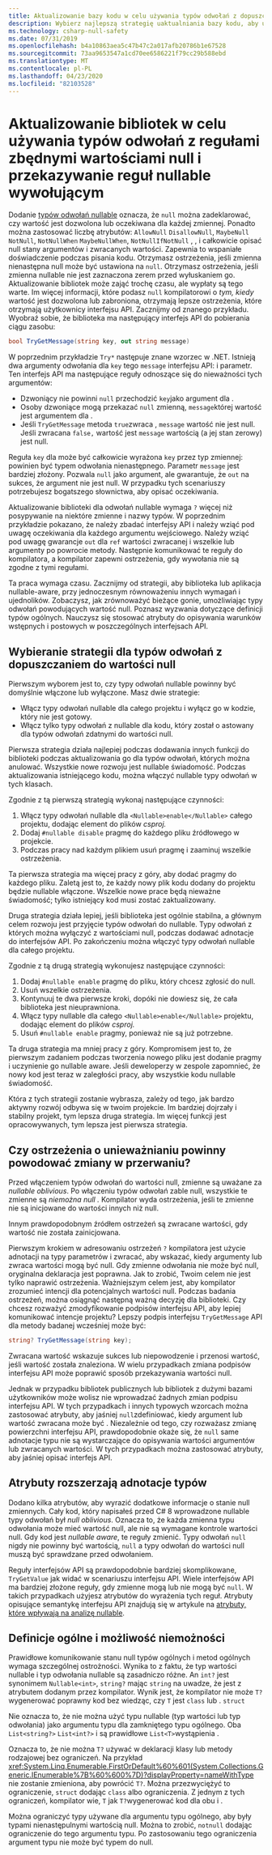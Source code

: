 ```yaml
---
title: Aktualizowanie bazy kodu w celu używania typów odwołań z dopuszczalną wartością null
description: Wybierz najlepszą strategię uaktualniania bazy kodu, aby użyć typów odwołań z dopuszczalną wartością null.
ms.technology: csharp-null-safety
ms.date: 07/31/2019
ms.openlocfilehash: b4a10863aea5c47b47c2a017afb20786b1e67528
ms.sourcegitcommit: 73aa9653547a1cd70ee6586221f79cc29b588ebd
ms.translationtype: MT
ms.contentlocale: pl-PL
ms.lasthandoff: 04/23/2020
ms.locfileid: "82103528"
---
```

# <a name="update-libraries-to-use-nullable-reference-types-and-communicate-nullable-rules-to-callers"></a>Aktualizowanie bibliotek w celu używania typów odwołań z regułami zbędnymi wartościami null i przekazywanie reguł nullable wywołującym

Dodanie [typów odwołań nullable](nullable-references.md) oznacza, że `null` można zadeklarować, czy wartość jest dozwolona lub oczekiwana dla każdej zmiennej. Ponadto można zastosować liczbę atrybutów: `AllowNull` `DisallowNull`, `MaybeNull` `NotNull`, `NotNullWhen` `MaybeNullWhen`, `NotNullIfNotNull` , , i całkowicie opisać null stany argumentów i zwracanych wartości. Zapewnia to wspaniałe doświadczenie podczas pisania kodu. Otrzymasz ostrzeżenia, jeśli zmienna nienastępna null może być ustawiona na `null`. Otrzymasz ostrzeżenia, jeśli zmienna nullable nie jest zaznaczona zerem przed wyłuskaniem go. Aktualizowanie bibliotek może zająć trochę czasu, ale wypłaty są tego warte. Im więcej informacji, które podasz `null` kompilatorowi o *tym, kiedy* wartość jest dozwolona lub zabroniona, otrzymają lepsze ostrzeżenia, które otrzymają użytkownicy interfejsu API. Zacznijmy od znanego przykładu. Wyobraź sobie, że biblioteka ma następujący interfejs API do pobierania ciągu zasobu:

```csharp
bool TryGetMessage(string key, out string message)
```

W poprzednim przykładzie `Try*` następuje znane wzorzec w .NET. Istnieją dwa argumenty odwołania dla `key` tego `message` interfejsu API: i parametr. Ten interfejs API ma następujące reguły odnoszące się do nieważności tych argumentów:

- Dzwoniący nie powinni `null` przechodzić `key`jako argument dla .
- Osoby dzwoniące mogą przekazać `null` zmienną, `message`której wartość jest argumentem dla .
- Jeśli `TryGetMessage` metoda `true`zwraca , `message` wartość nie jest null. Jeśli zwracana `false,` wartość jest `message` wartością (a jej stan zerowy) jest null.

Reguła `key` dla może być całkowicie wyrażona `key` przez typ zmiennej: powinien być typem odwołania nienastępnego. Parametr `message` jest bardziej złożony. Pozwala `null` jako argument, ale gwarantuje, że `out` na sukces, że argument nie jest null. W przypadku tych scenariuszy potrzebujesz bogatszego słownictwa, aby opisać oczekiwania.

Aktualizowanie biblioteki dla odwołań nullable wymaga `?` więcej niż posypywanie na niektóre zmienne i nazwy typów. W poprzednim przykładzie pokazano, że należy zbadać interfejsy API i należy wziąć pod uwagę oczekiwania dla każdego argumentu wejściowego. Należy wziąć pod uwagę gwarancje `out` dla `ref` wartości zwracanej i wszelkie lub argumenty po powrocie metody. Następnie komunikować te reguły do kompilatora, a kompilator zapewni ostrzeżenia, gdy wywołania nie są zgodne z tymi regułami.

Ta praca wymaga czasu. Zacznijmy od strategii, aby biblioteka lub aplikacja nullable-aware, przy jednoczesnym równoważeniu innych wymagań i ujednolików. Zobaczysz, jak zrównoważyć bieżące gonie, umożliwiając typy odwołań powodujących wartość null. Poznasz wyzwania dotyczące definicji typów ogólnych. Nauczysz się stosować atrybuty do opisywania warunków wstępnych i postowych w poszczególnych interfejsach API.

## <a name="choose-a-strategy-for-nullable-reference-types"></a>Wybieranie strategii dla typów odwołań z dopuszczaniem do wartości null

Pierwszym wyborem jest to, czy typy odwołań nullable powinny być domyślnie włączone lub wyłączone. Masz dwie strategie:

- Włącz typy odwołań nullable dla całego projektu i wyłącz go w kodzie, który nie jest gotowy.
- Włącz tylko typy odwołań z nullable dla kodu, który został o astowany dla typów odwołań zdatnymi do wartości null.

Pierwsza strategia działa najlepiej podczas dodawania innych funkcji do biblioteki podczas aktualizowania go dla typów odwołań, których można anulować. Wszystkie nowe rozwoju jest nullable świadomość. Podczas aktualizowania istniejącego kodu, można włączyć nullable typy odwołań w tych klasach.

Zgodnie z tą pierwszą strategią wykonaj następujące czynności:

1. Włącz typy odwołań nullable dla `<Nullable>enable</Nullable>` całego projektu, dodając element do plików *csproj.*
1. Dodaj `#nullable disable` pragmę do każdego pliku źródłowego w projekcie.
1. Podczas pracy nad każdym plikiem usuń pragmę i zaaminuj wszelkie ostrzeżenia.

Ta pierwsza strategia ma więcej pracy z góry, aby dodać pragmy do każdego pliku. Zaletą jest to, że każdy nowy plik kodu dodany do projektu będzie nullable włączone. Wszelkie nowe prace będą nieważne świadomość; tylko istniejący kod musi zostać zaktualizowany.

Druga strategia działa lepiej, jeśli biblioteka jest ogólnie stabilna, a głównym celem rozwoju jest przyjęcie typów odwołań do nullable. Typy odwołań z których można wyłączyć z wartościami null, podczas dodawać adnotacje do interfejsów API. Po zakończeniu można włączyć typy odwołań nullable dla całego projektu.

Zgodnie z tą drugą strategią wykonujesz następujące czynności:

1. Dodaj `#nullable enable` pragmę do pliku, który chcesz zgłosić do null.
1. Usuń wszelkie ostrzeżenia.
1. Kontynuuj te dwa pierwsze kroki, dopóki nie dowiesz się, że cała biblioteka jest nieuprawniona.
1. Włącz typy nullable dla całego `<Nullable>enable</Nullable>` projektu, dodając element do plików *csproj.*
1. Usuń `#nullable enable` pragmy, ponieważ nie są już potrzebne.

Ta druga strategia ma mniej pracy z góry. Kompromisem jest to, że pierwszym zadaniem podczas tworzenia nowego pliku jest dodanie pragmy i uczynienie go nullable aware. Jeśli deweloperzy w zespole zapomnieć, że nowy kod jest teraz w zaległości pracy, aby wszystkie kodu nullable świadomość.

Która z tych strategii zostanie wybrasza, zależy od tego, jak bardzo aktywny rozwój odbywa się w twoim projekcie. Im bardziej dojrzały i stabilny projekt, tym lepsza druga strategia. Im więcej funkcji jest opracowywanych, tym lepsza jest pierwsza strategia.

## <a name="should-nullable-warnings-introduce-breaking-changes"></a>Czy ostrzeżenia o unieważnianiu powinny powodować zmiany w przerwaniu?

Przed włączeniem typów odwołań do wartości null, zmienne są uważane za *nullable oblivious*. Po włączeniu typów odwołań zable null, wszystkie te zmienne są *niemożna null .* Kompilator wyda ostrzeżenia, jeśli te zmienne nie są inicjowane do wartości innych niż null.

Innym prawdopodobnym źródłem ostrzeżeń są zwracane wartości, gdy wartość nie została zainicjowana.

Pierwszym krokiem w adresowaniu ostrzeżeń `?` kompilatora jest użycie adnotacji na typy parametrów i zwracać, aby wskazać, kiedy argumenty lub zwraca wartości mogą być null. Gdy zmienne odwołania nie może być null, oryginalna deklaracja jest poprawna. Jak to zrobić, Twoim celem nie jest tylko naprawić ostrzeżenia. Ważniejszym celem jest, aby kompilator zrozumieć intencji dla potencjalnych wartości null. Podczas badania ostrzeżeń, można osiągnąć następną ważną decyzję dla biblioteki. Czy chcesz rozważyć zmodyfikowanie podpisów interfejsu API, aby lepiej komunikować intencje projektu? Lepszy podpis interfejsu `TryGetMessage` API dla metody badanej wcześniej może być:

```csharp
string? TryGetMessage(string key);
```

Zwracana wartość wskazuje sukces lub niepowodzenie i przenosi wartość, jeśli wartość została znaleziona. W wielu przypadkach zmiana podpisów interfejsu API może poprawić sposób przekazywania wartości null.

Jednak w przypadku bibliotek publicznych lub bibliotek z dużymi bazami użytkowników może wolisz nie wprowadzać żadnych zmian podpisu interfejsu API. W tych przypadkach i innych typowych wzorcach można zastosować atrybuty, aby jaśniej `null`zdefiniować, kiedy argument lub wartość zwracana może być . Niezależnie od tego, czy rozważasz zmianę powierzchni interfejsu API, prawdopodobnie okaże się, że `null` same adnotacje typu nie są wystarczające do opisywania wartości argumentów lub zwracanych wartości. W tych przypadkach można zastosować atrybuty, aby jaśniej opisać interfejs API.

## <a name="attributes-extend-type-annotations"></a>Atrybuty rozszerzają adnotacje typów

Dodano kilka atrybutów, aby wyrazić dodatkowe informacje o stanie null zmiennych. Cały kod, który napisałeś przed C# 8 wprowadzone nullable typy odwołań był *null oblivious*. Oznacza to, że każda zmienna typu odwołania może mieć wartość null, ale nie są wymagane kontrole wartości null. Gdy kod jest *nullable aware*, te reguły zmienić. Typy odwołań `null` nigdy nie powinny być wartością, `null` a typy odwołań do wartości null muszą być sprawdzane przed odwołaniem.

Reguły interfejsów API są prawdopodobnie bardziej skomplikowane, `TryGetValue` jak widać w scenariuszu interfejsu API. Wiele interfejsów API ma bardziej złożone reguły, gdy zmienne mogą lub nie mogą być `null`. W takich przypadkach użyjesz atrybutów do wyrażenia tych reguł. Atrybuty opisujące semantykę interfejsu API znajdują się w artykule na [atrybuty, które wpływają na analizę nullable](./language-reference/attributes/nullable-analysis.md).

## <a name="generic-definitions-and-nullability"></a>Definicje ogólne i możliwość niemożności

Prawidłowe komunikowanie stanu null typów ogólnych i metod ogólnych wymaga szczególnej ostrożności. Wynika to z faktu, że typ wartości nullable i typ odwołania nullable są zasadniczo różne. An `int?` jest synonimem `Nullable<int>`, `string?` mając `string` na uwadze, że jest z atrybutem dodanym przez kompilator. Wynik jest, że kompilator nie może `T?` wygenerować poprawny kod bez wiedząc, czy `T` jest `class` lub . `struct`

Nie oznacza to, że nie można użyć typu nullable (typ wartości lub typ odwołania) jako argumentu typu dla zamkniętego typu ogólnego. Oba `List<string?>` `List<int?>` i są prawidłowe `List<T>`wystąpienia .

Oznacza to, że nie można `T?` używać w deklaracji klasy lub metody rodzajowej bez ograniczeń. Na przykład <xref:System.Linq.Enumerable.FirstOrDefault%60%601(System.Collections.Generic.IEnumerable%7B%60%600%7D)?displayProperty=nameWithType> nie zostanie zmieniona, aby powrócić `T?`. Można przezwyciężyć to ograniczenie, `struct` dodając `class` albo ograniczenia. Z jednym z tych ograniczeń, kompilator wie, `T` jak `T?`wygenerować kod dla obu i .

Można ograniczyć typy używane dla argumentu typu ogólnego, aby były typami nienastępulnymi wartością null. Można to zrobić, `notnull` dodając ograniczenie do tego argumentu typu. Po zastosowaniu tego ograniczenia argument typu nie może być typem do null.
